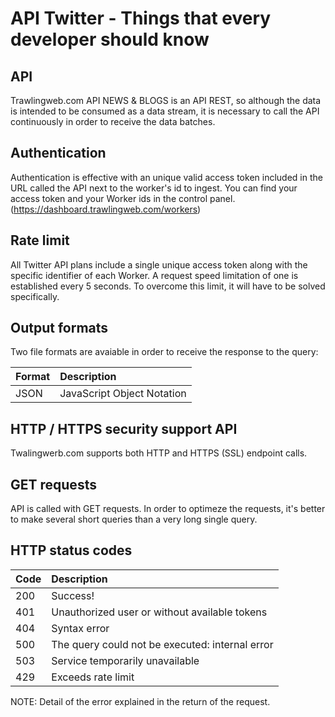 # API Twitter - Things that every developer should know

## API

Trawlingweb.com API NEWS & BLOGS is an API REST, so although the data is intended to be consumed as a data stream, it is necessary to call the API continuously in order to receive the data batches.

## Authentication

Authentication is effective with an unique valid access token included in the URL called the API next to the worker's id to ingest.
You can find your access token and your Worker ids in the control panel.
(https://dashboard.trawlingweb.com/workers)

## Rate limit

All Twitter API plans include a single unique access token along with the specific identifier of each Worker.
A request speed limitation of one is established every 5 seconds.
To overcome this limit, it will have to be solved specifically.

## Output formats

Two file formats are avaiable in order to receive the response to the query:

| Format | Description                |
| ------ | :------------------------- |
| JSON   | JavaScript Object Notation |

## HTTP / HTTPS security support API

Twalingwerb.com supports both HTTP and HTTPS (SSL) endpoint calls.

## GET requests

API is called with GET requests. In order to optimeze the requests, it's better to make several short queries than a very long single query.

## HTTP status codes

| Code | Description                                     |
| ---- | :---------------------------------------------- |
| 200  | Success!                                        |
| 401  | Unauthorized user or without available tokens   |
| 404  | Syntax error                                    |
| 500  | The query could not be executed: internal error |
| 503  | Service temporarily unavailable                 |
| 429  | Exceeds rate limit                              |

NOTE: Detail of the error explained in the return of the request.
